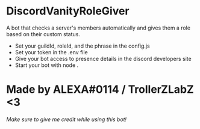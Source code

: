 # DiscordVanityRoleGiver
A bot that checks a server's members automatically and gives them a role based on their custom status.

* Set your guildId, roleId, and the phrase in the config.js
* Set your token in the .env file
* Give your bot access to presence details in the discord developers site
* Start your bot with node .

# Made by ALEXA#0114 / TrollerZLabZ <3
###### Make sure to give me credit while using this bot!
